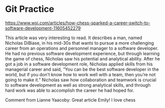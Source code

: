 # Git Practice
https://www.wsj.com/articles/how-chess-sparked-a-career-switch-to-software-development-11605452279

This article was very interesting to read. It describes a man, named Nicholas DiBiase, in his mid-30s that wants to pursue a more challenging career from an operations and personnel manager to a software developer. He had no previous software development experience, but through learning the game of chess, Nicholas saw his potential and analytical ability. After he got a job in a software development role, Nicholas applied skills from his managerial career and said, “You can be the best software developer in the world, but if you don’t know how to work well with a team, then you’re not going to make it.” Nicholas saw how collaboration and teamwork is crucial to software development as well as strong analytical skills, and through hard work was able to accomplish the career he had hoped for.

Comment from Lianne Yaacoby: Great article Emily! I love chess
